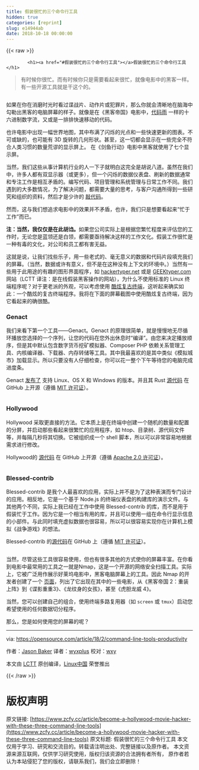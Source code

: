 ```yaml
---
title: 假装很忙的三个命令行工具
hidden: true
categories: [reprint]
slug: e14944ab
date: 2018-10-18 00:00:00
---
```


{{< raw >}}

            <h1><a href="#假装很忙的三个命令行工具"></a>假装很忙的三个命令行工具</h1>
<blockquote>
<p>有时候你很忙。而有时候你只是需要看起来很忙，就像电影中的黑客一样。有一些开源工具就是干这个的。</p>
</blockquote>
<p><a href="https://camo.githubusercontent.com/2047f9ba7788cf6c5c45787c9757cbffe1142ccc/68747470733a2f2f6f70656e736f757263652e636f6d2f73697465732f64656661756c742f66696c65732f7374796c65732f696d6167652d66756c6c2d73697a652f7075626c69632f6c6561642d696d616765732f6f7364635f7465726d696e616c732e706e673f69746f6b3d4366427159426168"><img src="https://p0.ssl.qhimg.com/t013fb21c19d5a4460f.png" alt=""></a></p>
<p>如果在你在消磨时光时看过谍战片、动作片或犯罪片，那么你就会清晰地在脑海中勾勒出黑客的电脑屏幕的样子。就像是在《黑客帝国》电影中，<a href="http://tvtropes.org/pmwiki/pmwiki.php/Main/MatrixRainingCode">代码雨</a> 一样的十六进制数字流，又或是一排排快速移动的代码。</p>
<p>也许电影中出现一幅世界地图，其中布满了闪烁的光点和一些快速更新的图表。不可或缺的，也可能有 3D 旋转的几何形状。甚至，这一切都会显示在一些完全不符合人类习惯的数量荒谬的显示屏上。 在《剑鱼行动》电影中黑客就使用了七个显示屏。</p>
<p>当然，我们这些从事计算机行业的人一下子就明白这完全是胡说八道。虽然在我们中，许多人都有双显示器（或更多），但一个闪烁的数据仪表盘、刷新的数据通常和专注工作是相互矛盾的。编写代码、项目管理和系统管理与日常工作不同。我们遇到的大多数情况，为了解决问题，都需要大量的思考，与客户沟通所得到一些研究和组织的资料，然后才是少许的 <a href="http://tvtropes.org/pmwiki/pmwiki.php/Main/RapidFireTyping">敲代码</a>。</p>
<p>然而，这与我们想追求电影中的效果并不矛盾，也许，我们只是想要看起来“忙于工作”而已。</p>
<p><strong>注：当然，我仅仅是在此胡诌。</strong>如果您公司实际上是根据您繁忙程度来评估您的工作时，无论您是蓝领还是白领，都需要亟待解决这样的工作文化。假装工作很忙是一种有毒的文化，对公司和员工都有害无益。</p>
<p>这就是说，让我们找些乐子，用一些老式的、毫无意义的数据和代码片段填充我们的屏幕。（当然，数据或许有意义，但不是在这种没有上下文的环境中。）当然有一些用于此用途的有趣的图形界面程序，如 <a href="https://hackertyper.net/">hackertyper.net</a> 或是 <a href="http://geektyper.com">GEEKtyper.com</a> 网站（LCTT 译注：是在线假装黑客操作的网站），为什么不使用标准的 Linux 终端程序呢？对于更老派的外观，可以考虑使用 <a href="https://github.com/Swordfish90/cool-retro-term">酷炫复古终端</a>，这听起来确实如此：一个酷炫的复古终端程序。我将在下面的屏幕截图中使用酷炫复古终端，因为它看起来的确很酷。</p>
<h3><a href="#genact"></a>Genact</h3>
<p>我们来看下第一个工具——Genact。Genact 的原理很简单，就是慢慢地无尽循环播放您选择的一个序列，让您的代码在您外出休息时“编译”。由您来决定播放顺序，但是其中默认包含数字货币挖矿模拟器、Composer PHP 依赖关系管理工具、内核编译器、下载器、内存转储等工具。其中我最喜欢的是其中类似《模拟城市》加载显示。所以只要没有人仔细检查，你可以花一整个下午等待您的电脑完成进度条。</p>
<p>Genact <a href="https://github.com/svenstaro/genact/releases">发布了</a> 支持 Linux、OS X 和 Windows 的版本。并且其 Rust <a href="https://github.com/svenstaro/genact">源代码</a> 在 GitHub 上开源（遵循 <a href="https://github.com/svenstaro/genact/blob/master/LICENSE">MIT 许可证</a>）。</p>
<p><a href="https://camo.githubusercontent.com/ae0608a4721e07c65948bd8311de7db287add73b/68747470733a2f2f6f70656e736f757263652e636f6d2f73697465732f64656661756c742f66696c65732f75706c6f6164732f67656e6163742e676966"><img src="https://p0.ssl.qhimg.com/t014aff77728547468d.gif" alt=""></a></p>
<h3><a href="#hollywood"></a>Hollywood</h3>
<p>Hollywood 采取更直接的方法。它本质上是在终端中创建一个随机的数量和配置的分屏，并启动那些看起来很繁忙的应用程序，如 htop、目录树、源代码文件等，并每隔几秒将其切换。它被组织成一个 shell 脚本，所以可以非常容易地根据需求进行修改。</p>
<p>Hollywood的 <a href="https://github.com/dustinkirkland/hollywood">源代码</a> 在 GitHub 上开源（遵循 <a href="http://www.apache.org/licenses/LICENSE-2.0">Apache 2.0 许可证</a>）。</p>
<p><a href="https://camo.githubusercontent.com/b94cd2e7f0e339d401cc2f0b073f315aa743d86b/68747470733a2f2f6f70656e736f757263652e636f6d2f73697465732f64656661756c742f66696c65732f75706c6f6164732f686f6c6c79776f6f642e676966"><img src="https://p0.ssl.qhimg.com/t013e1377afc7d8d943.gif" alt=""></a></p>
<h3><a href="#blessed-contrib"></a>Blessed-contrib</h3>
<p>Blessed-contrib 是我个人最喜欢的应用，实际上并不是为了这种表演而专门设计的应用。相反地，它是一个基于 Node.js 的终端仪表盘的构建库的演示文件。与其他两个不同，实际上我已经在工作中使用 Blessed-contrib 的库，而不是用于假装忙于工作。因为它是一个相当有用的库，并且可以使用一组在命令行显示信息的小部件。与此同时填充虚拟数据也很容易，所以可以很容易实现你在计算机上模拟《战争游戏》的想法。</p>
<p>Blessed-contrib 的<a href="https://github.com/yaronn/blessed-contrib">源代码</a>在 GitHub 上（遵循 <a href="http://opensource.org/licenses/MIT">MIT 许可证</a>）。</p>
<p><a href="https://camo.githubusercontent.com/823e5aef2fcdf5675bca11250b7d0bf0bef22cd1/68747470733a2f2f6f70656e736f757263652e636f6d2f73697465732f64656661756c742f66696c65732f75706c6f6164732f626c65737365642e676966"><img src="https://p0.ssl.qhimg.com/t017d11b3bc9ce5b591.gif" alt=""></a></p>
<p>当然，尽管这些工具很容易使用，但也有很多其他的方式使你的屏幕丰富。在你看到电影中最常用的工具之一就是Nmap，这是一个开源的网络安全扫描工具。实际上，它被广泛用作展示好莱坞电影中，黑客电脑屏幕上的工具。因此 Nmap 的开发者创建了一个 <a href="https://nmap.org/movies/">页面</a>，列出了它出现在其中的一些电影，从《黑客帝国 2：重装上阵》到《谍影重重3》、《龙纹身的女孩》，甚至《虎胆龙威 4》。</p>
<p>当然，您可以创建自己的组合，使用终端多路复用器（如 <code>screen</code> 或 <code>tmux</code>）启动您希望使用的任何数据切分程序。</p>
<p>那么，您是如何使用您的屏幕的呢？</p>
<hr>
<p>via: <a href="https://opensource.com/article/18/2/command-line-tools-productivity">https://opensource.com/article/18/2/command-line-tools-productivity</a></p>
<p>作者：<a href="https://opensource.com/users/jason-baker">Jason Baker</a> 译者：<a href="https://github.com/wyxplus">wyxplus</a> 校对：<a href="https://github.com/wxy">wxy</a></p>
<p>本文由 <a href="https://github.com/LCTT/TranslateProject">LCTT</a> 原创编译，<a href="https://linux.cn/">Linux中国</a> 荣誉推出</p>

          
{{< /raw >}}

# 版权声明
原文链接: [https://www.zcfy.cc/article/become-a-hollywood-movie-hacker-with-these-three-command-line-tools](https://www.zcfy.cc/article/become-a-hollywood-movie-hacker-with-these-three-command-line-tools)
原文标题: 假装很忙的三个命令行工具
本文仅用于学习、研究和交流目的。转载请注明出处、完整链接以及原作者。
本文资源来源互联网，仅供学习研究使用，版权归该资源的合法拥有者所有，
原作者若认为本站侵犯了您的版权，请联系我们，我们会立即删除！
